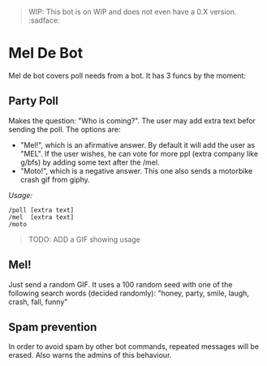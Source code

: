 > WIP: This bot is on WIP and does not even have a 0.X version. :sadface:

# Mel De Bot

Mel de bot covers poll needs from a bot. It has 3 funcs by the moment:

## Party Poll

Makes the question: "Who is coming?". The user may add extra text befor sending the poll. The options are: 
  - "Mel!", which is an afirmative answer. By default it will add the user as "MEL". If the user wishes, he can vote for more ppl (extra company like g/bfs) by adding some text after the /mel.
  - "Moto!", which is a negative answer. This one also sends a motorbike crash gif from giphy.

_Usage:_

```
/poll [extra text]
/mel  [extra text]
/moto
```

>TODO: ADD a GIF showing usage

## Mel!

Just send a random GIF. It uses a 100 random seed with one of the following search words (decided randomly): "honey, party, smile, laugh, crash, fall, funny"

## Spam prevention

In order to avoid spam by other bot commands, repeated messages will be erased. Also warns the admins of this behaviour.

